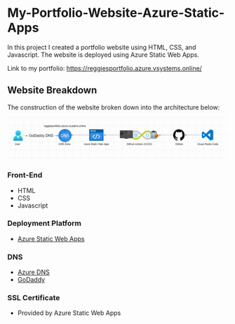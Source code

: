 # My-Portfolio-Website-Azure-Static-Apps

In this project I created a portfolio website using HTML, CSS, and Javascript. The website is deployed using Azure Static Web Apps.

Link to my portfolio: https://reggiesportfolio.azure.vsystems.online/


## Website Breakdown

The construction of the website broken down into the architecture below:

![azwebsitie](https://github.com/rjones18/Images/blob/main/azstaticsite.png)


### Front-End

- HTML
- CSS
- Javascript

### Deployment Platform

- [Azure Static Web Apps](https://azure.microsoft.com/en-us/services/app-service/static/)

### DNS

- [Azure DNS](https://azure.microsoft.com/en-us/services/dns/#overview)
- [GoDaddy](https://www.godaddy.com/)


### SSL Certificate

- Provided by Azure Static Web Apps
